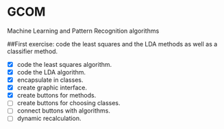 # GCOM
Machine Learning and Pattern Recognition algorithms

##First exercise: code the least squares and the LDA methods as well as a classifier method.
- [x] code the least squares algorithm.
- [x] code the LDA algorithm.
- [x] encapsulate in classes.
- [x] create graphic interface.
- [x] create buttons for methods.
- [ ] create buttons for choosing classes.
- [ ] connect buttons with algorithms.
- [ ] dynamic recalculation.
